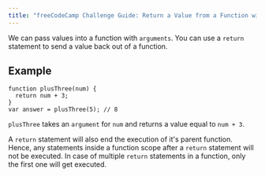 ```yaml
---
title: "freeCodeCamp Challenge Guide: Return a Value from a Function with Return"
---
```


We can pass values into a function with `arguments`. You can use a `return` statement to send a value back out of a function.

## Example

    function plusThree(num) {
      return num + 3;
    }
    var answer = plusThree(5); // 8

`plusThree` takes an `argument` for `num` and returns a value equal to `num + 3`.

A `return` statement will also end the execution of it's parent function. Hence, any statements inside a function scope after a `return` statement will not be executed. In case of multiple `return` statements in a function, only the first one will get executed.

